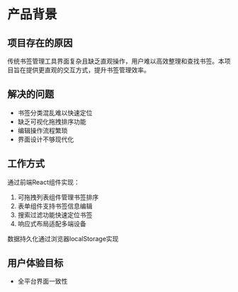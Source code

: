 # 产品背景

## 项目存在的原因

传统书签管理工具界面复杂且缺乏直观操作，用户难以高效整理和查找书签。本项目旨在提供更直观的交互方式，提升书签管理效率。

## 解决的问题

- 书签分类混乱难以快速定位
- 缺乏可视化拖拽排序功能
- 编辑操作流程繁琐
- 界面设计不够现代化

## 工作方式

通过前端React组件实现：
1. 可拖拽列表组件管理书签排序
2. 表单组件支持书签信息编辑
3. 搜索过滤功能快速定位书签
4. 响应式布局适配多端设备

数据持久化通过浏览器localStorage实现

## 用户体验目标

- 全平台界面一致性
